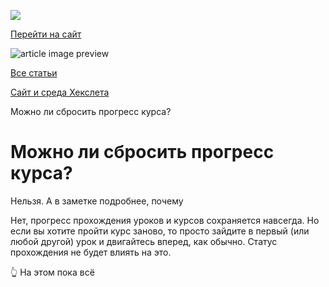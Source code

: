 [![](https://files.carrotquest.app/knowledge-bases-images/logos/64033/1726575914708-nb7xvabz.png)](/)

[Перейти на сайт](https://ru.hexlet.io)

![article image preview]()

[Все статьи](/)

[Сайт и среда Хекслета](/category/4314)

Можно ли сбросить прогресс курса?

# Можно ли сбросить прогресс курса?

Нельзя. А в заметке подробнее, почему

Нет, прогресс прохождения уроков и курсов сохраняется навсегда. Но если вы хотите пройти курс заново, то просто зайдите в первый (или любой другой) урок и двигайтесь вперед, как обычно. Статус прохождения не будет влиять на это.

👆 На этом пока всё